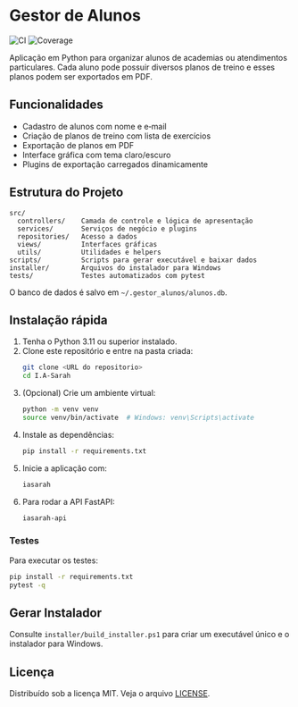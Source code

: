 # Gestor de Alunos

![CI](https://github.com/unknown/I.A-Sarah/actions/workflows/ci.yml/badge.svg)
![Coverage](https://img.shields.io/badge/coverage-90%25-brightgreen)

Aplicação em Python para organizar alunos de academias ou atendimentos particulares. Cada aluno pode possuir diversos planos de treino e esses planos podem ser exportados em PDF.

## Funcionalidades
- Cadastro de alunos com nome e e‑mail
- Criação de planos de treino com lista de exercícios
- Exportação de planos em PDF
- Interface gráfica com tema claro/escuro
- Plugins de exportação carregados dinamicamente

## Estrutura do Projeto
```
src/
  controllers/    Camada de controle e lógica de apresentação
  services/       Serviços de negócio e plugins
  repositories/   Acesso a dados
  views/          Interfaces gráficas
  utils/          Utilidades e helpers
scripts/          Scripts para gerar executável e baixar dados
installer/        Arquivos do instalador para Windows
tests/            Testes automatizados com pytest
```
O banco de dados é salvo em `~/.gestor_alunos/alunos.db`.

## Instalação rápida
1. Tenha o Python 3.11 ou superior instalado.
2. Clone este repositório e entre na pasta criada:
   ```bash
   git clone <URL do repositorio>
   cd I.A-Sarah
   ```
3. (Opcional) Crie um ambiente virtual:
   ```bash
   python -m venv venv
   source venv/bin/activate  # Windows: venv\Scripts\activate
   ```
4. Instale as dependências:
   ```bash
   pip install -r requirements.txt
   ```
5. Inicie a aplicação com:
   ```bash
   iasarah
   ```
6. Para rodar a API FastAPI:
   ```bash
   iasarah-api
   ```

### Testes
Para executar os testes:
```bash
pip install -r requirements.txt
pytest -q
```

## Gerar Instalador
Consulte `installer/build_installer.ps1` para criar um executável único e o instalador para Windows.

## Licença
Distribuído sob a licença MIT. Veja o arquivo [LICENSE](LICENSE).

